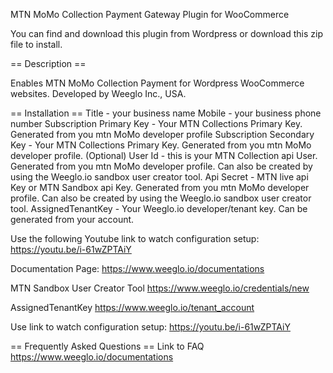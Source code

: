 MTN MoMo Collection Payment Gateway Plugin for WooCommerce

You can find and download this plugin from Wordpress or download this zip file to install.

== Description ==

Enables MTN MoMo Collection Payment for Wordpress WooCommerce websites. Developed by Weeglo Inc., USA. 

== Installation ==
Title - your business name
Mobile - your business phone number
Subscription  Primary Key - Your MTN Collections Primary Key. Generated from you mtn MoMo developer profile
Subscription  Secondary Key - Your MTN Collections Primary Key. Generated from you mtn MoMo developer profile. (Optional)
User Id - this is your MTN Collection api User. Generated from you mtn MoMo developer profile. Can also be created by using the Weeglo.io sandbox user creator tool.
Api Secret - MTN live api Key or MTN Sandbox api Key. Generated from you mtn MoMo developer profile. Can also be created by using the Weeglo.io sandbox user creator tool.
AssignedTenantKey - Your Weeglo.io developer/tenant key. Can be generated from your account.

Use the following Youtube link to watch configuration setup:
https://youtu.be/i-61wZPTAiY 

Documentation Page:
https://www.weeglo.io/documentations 

MTN Sandbox User Creator Tool
https://www.weeglo.io/credentials/new 

AssignedTenantKey 
https://www.weeglo.io/tenant_account

Use link to watch configuration setup: 
https://youtu.be/i-61wZPTAiY

== Frequently Asked Questions ==
Link to FAQ
https://www.weeglo.io/documentations 
